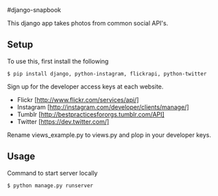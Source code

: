 #django-snapbook

This django app takes photos from common social API's.


Setup
-----
To use this, first install the following

    $ pip install django, python-instagram, flickrapi, python-twitter


Sign up for the developer access keys at each website.

- Flickr [http://www.flickr.com/services/api/]
- Instagram [http://instagram.com/developer/clients/manage/]
- Tumblr [http://bestpracticesfororgs.tumblr.com/API]
- Twitter [https://dev.twitter.com/]

Rename views_example.py to views.py and plop in your developer keys.

Usage
-----

Command to start server locally

    $ python manage.py runserver
